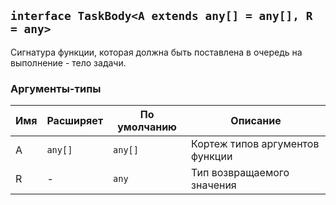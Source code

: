 ## `interface TaskBody<A extends any[] = any[], R = any>`

Сигнатура функции, которая должна быть поставлена в очередь на выполнение - тело задачи.

### Аргументы-типы

| Имя | Расширяет | По умолчанию | Описание                        |
| --- | --------- | ------------ | ------------------------------- |
| A   | `any[]`   | `any[]`      | Кортеж типов аргументов функции |
| R   | -         | `any`        | Тип возвращаемого значения      |
